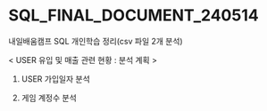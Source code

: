# SQL_FINAL_DOCUMENT_240514
내일배움캠프 SQL 개인학습 정리(csv 파일 2개 분석)

< USER 유입 및 매출 관련 현황 : 분석 계획 > 

1. USER 가입일자 분석

2. 게임 계정수 분석
